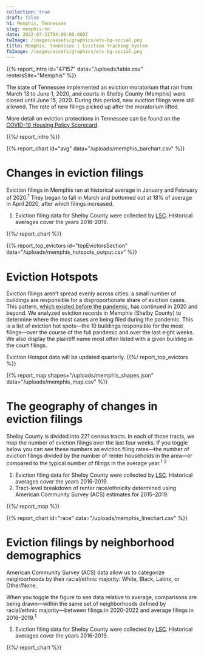 ```yaml
---
collection: true
draft: false
h1: Memphis, Tennessee
slug: memphis-tn
date: 2022-07-21T04:00:00.000Z
twImage: /images/assets/graphics/ets-bg-social.png
title: Memphis, Tennessee | Eviction Tracking System
fbImage: /images/assets/graphics/ets-bg-social.png
---
```


{{% report_intro id="47157" data="/uploads/table.csv" rentersSite="Memphis" %}}

The state of Tennessee implemented an eviction moratorium that ran from March 13 to June 1, 2020, and courts in Shelby County (Memphis) were closed until June 15, 2020. During this period, new eviction filings were still allowed. The rate of new filings picked up after the moratorium lifted.

More detail on eviction protections in Tennessee can be found on the [COVID-19 Housing Policy Scorecard](https://evictionlab.org/covid-policy-scorecard/tn/).

{{%/ report_intro %}}



{{% report_chart id="avg" data="/uploads/memphis_barchart.csv" %}}

# Changes in eviction filings

Eviction filings in Memphis ran at historical average in January and February of 2020.<sup>1</sup> They began to fall in March and bottomed out at 18% of average in April 2020, after which filings increased. 

1. Eviction filing data for Shelby County were collected by [LSC](https://www.lsc.gov/). Historical averages cover the years 2016-2019.

{{%/ report_chart %}}



{{% report_top_evictors id="topEvictorsSection" data="/uploads/memphis_hotspots_output.csv" %}}
# Eviction Hotspots

Eviction filings aren’t spread evenly across cities: a small number of buildings are responsible for a disproportionate share of eviction cases. This pattern, [which existed before the pandemic](https://evictionlab.org/top-evicting-landlords-drive-us-eviction-crisis/), has continued in 2020 and beyond. We analyzed eviction records in Memphis (Shelby County) to determine where the most cases are being filed during the pandemic. This is a list of eviction hot spots—the 10 buildings responsible for the most filings—over the course of the full pandemic and over the last eight weeks. We also display the plaintiff name most often listed with a given building in the court filings.

Eviction Hotspot data will be updated quarterly.
{{%/ report_top_evictors %}}



{{% report_map shapes="/uploads/memphis_shapes.json" data="/uploads/memphis_map.csv" %}}

# The geography of changes in eviction filings

Shelby County is divided into 221 census tracts. In each of those tracts, we map the number of eviction filings over the last four weeks. If you toggle below you can see these numbers as eviction filing rates—the number of eviction filings divided by the number of renter households in the area—or compared to the typical number of filings in the average year.<sup>1</sup> <sup>2</sup>

1. Eviction filing data for Shelby County were collected by [LSC](https://www.lsc.gov/). Historical averages cover the years 2016-2019.
2. Tract-level breakdown of renter race/ethnicity determined using American Community Survey (ACS) estimates for 2015–2019.

{{%/ report_map %}}



{{% report_chart id="race" data="/uploads/memphis_linechart.csv" %}}

# Eviction filings by neighborhood demographics

American Community Survey (ACS) data allow us to categorize neighborhoods by their racial/ethnic majority: White, Black, Latinx, or Other/None. 

When you toggle the figure to see data relative to average, comparisons are being drawn—within the same set of neighborhoods defined by racial/ethnic majority—between filings in 2020-2022 and average filings in 2016–2019.<sup>1</sup>

1. Eviction filing data for Shelby County were collected by [LSC](https://www.lsc.gov/). Historical averages cover the years 2016-2019.

{{%/ report_chart %}}